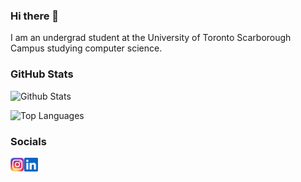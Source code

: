 ### Hi there 👋

I am an undergrad student at the University of Toronto Scarborough Campus studying computer science.

### GitHub Stats

![Github Stats](https://github-readme-stats.vercel.app/api?username=conrad-mo&show_icons=true&count_private=true&theme=dark)

![Top Languages](https://github-readme-stats.vercel.app/api/top-langs/?username=conrad-mo&layout=compact&langs_count=6&hide=css&theme=dark)

### Socials

<a href="https://www.instagram.com/conrad.mo/">
  <img align="left" alt="Conrad Mo's Instagram" width="22px" src="https://raw.githubusercontent.com/conrad-mo/conrad-mo/master/icons/instagram.png" />
</a>

<a href="https://www.linkedin.com/in/conrad-mo-971b6a249/">
  <img align="left" alt="Conrad Mo's LinkedIN" width="22px" src="https://raw.githubusercontent.com/conrad-mo/conrad-mo/master/icons/linkedin.svg" />
</a>

<!--
**conrad-mo/conrad-mo** is a ✨ _special_ ✨ repository because its `README.md` (this file) appears on your GitHub profile.

Here are some ideas to get you started:

- 🔭 I’m currently working on ...
- 🌱 I’m currently learning ...
- 👯 I’m looking to collaborate on ...
- 🤔 I’m looking for help with ...
- 💬 Ask me about ...
- 📫 How to reach me: ...
- 😄 Pronouns: ...
- ⚡ Fun fact: ...
-->
